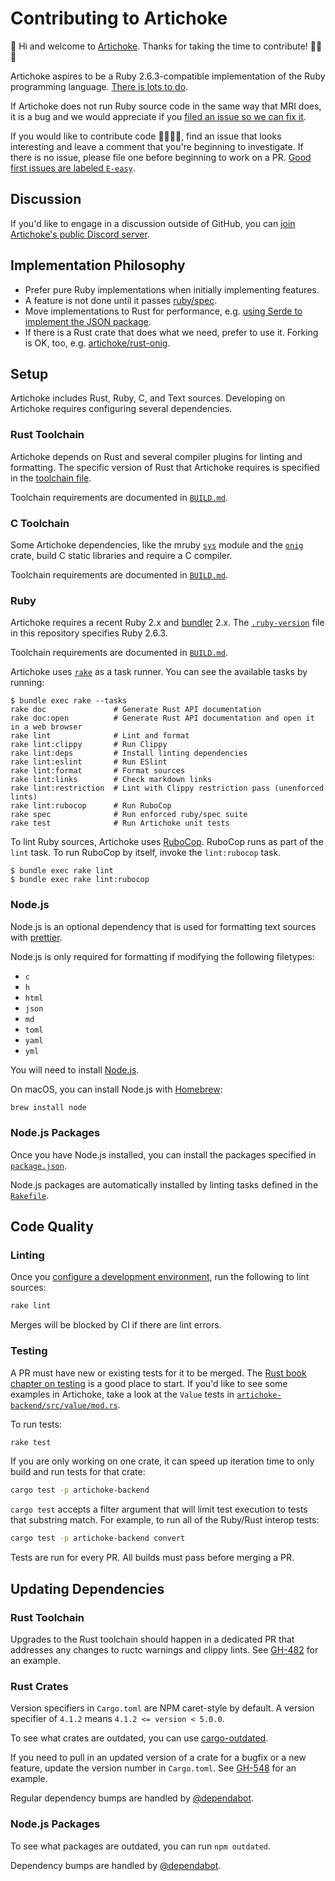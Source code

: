 # Contributing to Artichoke

👋 Hi and welcome to [Artichoke](https://github.com/artichoke). Thanks for
taking the time to contribute! 💪💎🙌

Artichoke aspires to be a Ruby 2.6.3-compatible implementation of the Ruby
programming language.
[There is lots to do](https://github.com/artichoke/artichoke/issues).

If Artichoke does not run Ruby source code in the same way that MRI does, it is
a bug and we would appreciate if you
[filed an issue so we can fix it](https://github.com/artichoke/artichoke/issues/new).

If you would like to contribute code 👩‍💻👨‍💻, find an issue that looks interesting
and leave a comment that you're beginning to investigate. If there is no issue,
please file one before beginning to work on a PR.
[Good first issues are labeled `E-easy`](https://github.com/artichoke/artichoke/labels/E-easy).

## Discussion

If you'd like to engage in a discussion outside of GitHub, you can
[join Artichoke's public Discord server](https://discord.gg/QCe2tp2).

## Implementation Philosophy

- Prefer pure Ruby implementations when initially implementing features.
- A feature is not done until it passes [ruby/spec](RUBYSPEC.md).
- Move implementations to Rust for performance, e.g.
  [using Serde to implement the JSON package](https://github.com/artichoke/artichoke/issues/77).
- If there is a Rust crate that does what we need, prefer to use it. Forking is
  OK, too, e.g.
  [artichoke/rust-onig](https://github.com/artichoke/rust-onig/tree/artichoke-vendor).

## Setup

Artichoke includes Rust, Ruby, C, and Text sources. Developing on Artichoke
requires configuring several dependencies.

### Rust Toolchain

Artichoke depends on Rust and several compiler plugins for linting and
formatting. The specific version of Rust that Artichoke requires is specified in
the [toolchain file](rust-toolchain).

Toolchain requirements are documented in [`BUILD.md`](BUILD.md#rust-toolchain).

### C Toolchain

Some Artichoke dependencies, like the mruby [`sys`](artichoke-backend/src/sys)
module and the [`onig`](https://crates.io/crates/onig) crate, build C static
libraries and require a C compiler.

Toolchain requirements are documented in [`BUILD.md`](BUILD.md#c-toolchain).

### Ruby

Artichoke requires a recent Ruby 2.x and [bundler](https://bundler.io/) 2.x. The
[`.ruby-version`](.ruby-version) file in this repository specifies Ruby 2.6.3.

Toolchain requirements are documented in [`BUILD.md`](BUILD.md#ruby-toolchain).

Artichoke uses [`rake`](Rakefile) as a task runner. You can see the available
tasks by running:

```console
$ bundle exec rake --tasks
rake doc               # Generate Rust API documentation
rake doc:open          # Generate Rust API documentation and open it in a web browser
rake lint              # Lint and format
rake lint:clippy       # Run Clippy
rake lint:deps         # Install linting dependencies
rake lint:eslint       # Run ESlint
rake lint:format       # Format sources
rake lint:links        # Check markdown links
rake lint:restriction  # Lint with Clippy restriction pass (unenforced lints)
rake lint:rubocop      # Run RuboCop
rake spec              # Run enforced ruby/spec suite
rake test              # Run Artichoke unit tests
```

To lint Ruby sources, Artichoke uses
[RuboCop](https://github.com/rubocop-hq/rubocop). RuboCop runs as part of the
`lint` task. To run RuboCop by itself, invoke the `lint:rubocop` task.

```console
$ bundle exec rake lint
$ bundle exec rake lint:rubocop
```

### Node.js

Node.js is an optional dependency that is used for formatting text sources with
[prettier](https://prettier.io/).

Node.js is only required for formatting if modifying the following filetypes:

- `c`
- `h`
- `html`
- `json`
- `md`
- `toml`
- `yaml`
- `yml`

You will need to install
[Node.js](https://nodejs.org/en/download/package-manager/).

On macOS, you can install Node.js with
[Homebrew](https://docs.brew.sh/Installation):

```sh
brew install node
```

### Node.js Packages

Once you have Node.js installed, you can install the packages specified in
[`package.json`](package.json).

Node.js packages are automatically installed by linting tasks defined in the
[`Rakefile`](Rakefile).

## Code Quality

### Linting

Once you [configure a development environment](#setup), run the following to
lint sources:

```sh
rake lint
```

Merges will be blocked by CI if there are lint errors.

### Testing

A PR must have new or existing tests for it to be merged. The
[Rust book chapter on testing](https://doc.rust-lang.org/book/ch11-00-testing.html)
is a good place to start. If you'd like to see some examples in Artichoke, take
a look at the `Value` tests in
[`artichoke-backend/src/value/mod.rs`](artichoke-backend/src/value.rs).

To run tests:

```sh
rake test
```

If you are only working on one crate, it can speed up iteration time to only
build and run tests for that crate:

```sh
cargo test -p artichoke-backend
```

`cargo test` accepts a filter argument that will limit test execution to tests
that substring match. For example, to run all of the Ruby/Rust interop tests:

```sh
cargo test -p artichoke-backend convert
```

Tests are run for every PR. All builds must pass before merging a PR.

## Updating Dependencies

### Rust Toolchain

Upgrades to the Rust toolchain should happen in a dedicated PR that addresses
any changes to ructc warnings and clippy lints. See
[GH-482](https://github.com/artichoke/artichoke/pull/482) for an example.

### Rust Crates

Version specifiers in `Cargo.toml` are NPM caret-style by default. A version
specifier of `4.1.2` means `4.1.2 <= version < 5.0.0`.

To see what crates are outdated, you can use
[cargo-outdated](https://github.com/kbknapp/cargo-outdated).

If you need to pull in an updated version of a crate for a bugfix or a new
feature, update the version number in `Cargo.toml`. See
[GH-548](https://github.com/artichoke/artichoke/pull/548) for an example.

Regular dependency bumps are handled by [@dependabot](https://dependabot.com/).

### Node.js Packages

To see what packages are outdated, you can run `npm outdated`.

Dependency bumps are handled by [@dependabot](https://dependabot.com/).
